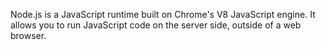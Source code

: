Node.js is a JavaScript runtime built on Chrome's V8 JavaScript engine.
It allows you to run JavaScript code on the server side, outside of a web browser.